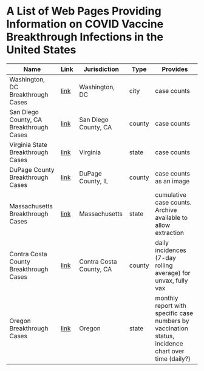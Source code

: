 # A List of Web Pages Providing Information on COVID Vaccine Breakthrough Infections in the United States


|   Name    | Link | Jurisdiction | Type |  Provides |
| ----------- | ----------- |----------- | ----------- | ----------- |
|   Washington, DC Breakthrough Cases  |  [link](https://coronavirus.dc.gov/data/vaccination)|  Washington, DC          | city |  case counts|
| San Diego County, CA Breakthrough Cases | [link](https://www.sandiegocounty.gov/content/dam/sdc/hhsa/programs/phs/Epidemiology/COVID-19%20Case%20Summary%20by%20Vaccination%20Status.pdf) | San Diego County, CA | county |  case counts |
| Virginia State Breakthrough Cases | [link](https://www.vdh.virginia.gov/coronavirus/covid-19-data-insights/covid-19-cases-by-vaccination-status/)| Virginia  | state | case counts
|   DuPage County Breakthrough Cases  |  [link](https://www.dupagehealth.org/610/DuPage-County-COVID-19-Dashboard)        |  DuPage County, IL         | county |  case counts as an image|
|   Massachusetts Breakthrough Cases  |  [link](https://www.mass.gov/info-details/massachusetts-covid-19-vaccination-data-and-updates#daily-covid-19-vaccine-report-)        |  Massachusetts         | state |  cumulative case counts. Archive available to allow extraction|
|   Contra Costa County Breakthrough Cases  |  [link](https://www.coronavirus.cchealth.org/vaccine-dashboard)        |  Contra Costa County, CA         | county |   daily incidences (7-day rolling average) for unvax, fully vax|
|   Oregon Breakthrough Cases  |  [link](https://www.oregon.gov/oha/covid19/Documents/DataReports/Breakthrough-Report-08-2021.pdf)        |  Oregon         | state |   monthly report with specific case numbers by vaccination status, incidence chart over time (daily?)|



